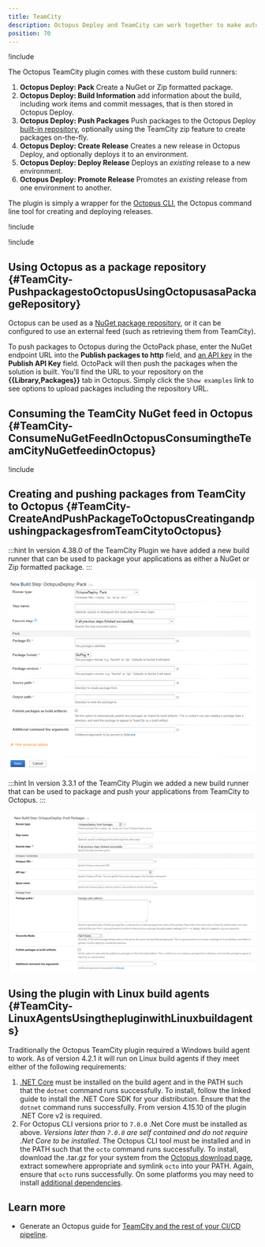 ```yaml
---
title: TeamCity
description: Octopus Deploy and TeamCity can work together to make automated, continuous delivery easy.
position: 70
---
```


!include <teamcity-intro>

The Octopus TeamCity plugin comes with these custom build runners:

1. **Octopus Deploy: Pack** Create a NuGet or Zip formatted package.
2. **Octopus Deploy: Build Information** add information about the build, including work items and commit messages, that is then stored in Octopus Deploy.
3. **Octopus Deploy: Push Packages** Push packages to the Octopus Deploy [built-in repository](/docs/packaging-applications/package-repositories/built-in-repository/index.md#pushing-packages-to-the-built-in-repository), optionally using the TeamCity zip feature to create packages on-the-fly.
4. **Octopus Deploy: Create Release**
    Creates a new release in Octopus Deploy, and optionally deploys it to an environment.
5. **Octopus Deploy: Deploy Release**
    Deploys an *existing* release to a new environment.
6. **Octopus Deploy: Promote Release**
    Promotes an *existing* release from one environment to another.

The plugin is simply a wrapper for the [Octopus CLI](/docs/octopus-rest-api/octopus-cli/index.md), the Octopus command line tool for creating and deploying releases.

!include <teamcity-install>

!include <teamcity-pack>

## Using Octopus as a package repository {#TeamCity-PushpackagestoOctopusUsingOctopusasaPackageRepository}

Octopus can be used as a [NuGet package repository](/docs/packaging-applications/package-repositories/built-in-repository/index.md), or it can be configured to use an external feed (such as retrieving them from TeamCity).

To push packages to Octopus during the OctoPack phase, enter the NuGet endpoint URL into the **Publish packages to http** field, and [an API key](/docs/octopus-rest-api/how-to-create-an-api-key.md) in the **Publish API Key** field.  OctoPack will then push the packages when the solution is built.  You'll find the URL to your repository on the **{{Library,Packages}}** tab in Octopus.  Simply click the `Show examples` link to see options to upload packages including the repository URL.

## Consuming the TeamCity NuGet feed in Octopus {#TeamCity-ConsumeNuGetFeedInOctopusConsumingtheTeamCityNuGetfeedinOctopus}

!include <teamcity-feed>

## Creating and pushing packages from TeamCity to Octopus {#TeamCity-CreateAndPushPackageToOctopusCreatingandpushingpackagesfromTeamCitytoOctopus}

:::hint
In version 4.38.0 of the TeamCity Plugin we have added a new build runner that can be used to package your applications as either a NuGet or Zip formatted package.
:::

![Octopus Pack](images/teamcity-pack-step.png)

:::hint
In version 3.3.1 of the TeamCity Plugin we added a new build runner that can be used to package and push your applications from TeamCity to Octopus.
:::

![Octopus Push](images/5275665.png)


## Using the plugin with Linux build agents {#TeamCity-LinuxAgentsUsingthepluginwithLinuxbuildagents}

Traditionally the Octopus TeamCity plugin required a Windows build agent to work. As of version 4.2.1 it will run on Linux build agents if they meet either of the following requirements:

1. [.NET Core](https://www.microsoft.com/net/core) must be installed on the build agent and in the PATH such that the `dotnet` command runs successfully. To install, follow the linked guide to install the .NET Core SDK for your distribution. Ensure that the `dotnet` command runs successfully. From version 4.15.10 of the plugin .NET Core v2 is required.
2. For Octopus CLI versions prior to `7.0.0` .Net Core must be installed as above. *Versions later than `7.0.0` are self contained and do not require .Net Core to be installed*. The Octopus CLI tool must be installed and in the PATH such that the `octo` command runs successfully. To install, download the .tar.gz for your system from the [Octopus download page](https://octopus.com/downloads), extract somewhere appropriate and symlink `octo` into your PATH. Again, ensure that `octo` runs successfully. On some platforms you may need to install [additional dependencies](https://docs.microsoft.com/en-gb/dotnet/core/install/dependencies?pivots=os-linux&tabs=netcore31#linux-distribution-dependencies).

## Learn more

- Generate an Octopus guide for [TeamCity and the rest of your CI/CD pipeline](https://www.octopus.com/docs/guides?buildServer=TeamCity).
